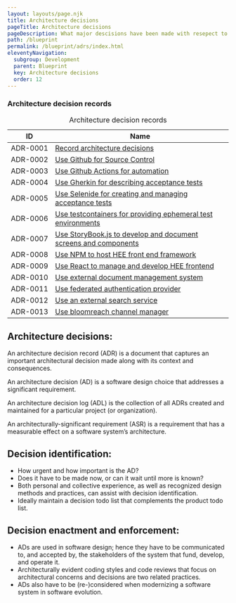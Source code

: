 ```yaml
---
layout: layouts/page.njk
title: Architecture decisions
pageTitle: Architecture decisions
pageDescription: What major descisions have been made with resepect to technology and architecture?
path: /blueprint
permalink: /blueprint/adrs/index.html
eleventyNavigation:
  subgroup: Development
  parent: Blueprint
  key: Architecture decisions
  order: 12
---
```

<div class="nhsuk-table__panel-with-heading-tab">
  <h3 class="nhsuk-table__heading-tab">Architecture decision records</h3>
  <div class="nhsuk-table-responsive">
    <table class="nhsuk-table">
      <caption class="nhsuk-table__caption">Architecture decision records</caption>
      <thead class="nhsuk-table__head">
        <tr class="nhsuk-table__row">
          <th class="nhsuk-table__header" scope="col">ID</th>
          <th class="nhsuk-table__header" scope="col">Name</th>
        </tr>
      </thead>
      <tbody class="nhsuk-table__body">
        <tr class="nhsuk-table__row">
          <td class="nhsuk-table__cell" style="white-space:nowrap;">ADR-0001</td>
          <td class="nhsuk-table__cell "><a href="ADR-0001-record-architecture-decisions.html">Record architecture decisions</a></td>
        </tr>
        <tr class="nhsuk-table__row">
          <td class="nhsuk-table__cell">ADR-0002</td>
          <td class="nhsuk-table__cell "><a href="ADR-0002-use-github-for-source-control.html">Use Github for Source Control</a></td>
        </tr>
        <tr class="nhsuk-table__row">
          <td class="nhsuk-table__cell">ADR-0003</td>
          <td class="nhsuk-table__cell "><a href="ADR-0003-use-github-actions-for-automation.html">Use Github Actions for automation</a></td>
        </tr>
        <tr class="nhsuk-table__row">
          <td class="nhsuk-table__cell">ADR-0004</td>
          <td class="nhsuk-table__cell "><a href="ADR-0004-use-gherkin-for-describing-acceptance-tests.html">Use Gherkin for describing acceptance tests</a></td>
        </tr>
        <tr class="nhsuk-table__row">
          <td class="nhsuk-table__cell">ADR-0005</td>
          <td class="nhsuk-table__cell "><a href="ADR-0005-use-selenide-for-creating-and-managing-acceptance-tests.html">Use Selenide for creating and managing acceptance tests</a></td>
        </tr>
        <tr class="nhsuk-table__row">
          <td class="nhsuk-table__cell">ADR-0006</td>
          <td class="nhsuk-table__cell "><a href="ADR-0006-use-testcontainers-for-providing-ephemeral-test-environments.html">Use testcontainers for providing ephemeral test environments</a></td>
        </tr>
        <tr class="nhsuk-table__row">
          <td class="nhsuk-table__cell">ADR-0007</td>
          <td class="nhsuk-table__cell "><a href="ADR-0007-use-storybook-js-to-develop-and-document-screens-and-components.html">Use StoryBook.js to develop and document screens and components</a></td>
        </tr>
        <tr class="nhsuk-table__row">
          <td class="nhsuk-table__cell">ADR-0008</td>
          <td class="nhsuk-table__cell "><a href="ADR-0008-use-npm-to-host-hee-frontend-framework.html">Use NPM to host HEE front end framework</a></td>
        </tr>
        <tr class="nhsuk-table__row">
          <td class="nhsuk-table__cell">ADR-0009</td>
          <td class="nhsuk-table__cell "><a href="ADR-0009-use-react-to-manage-and-develop-the-components-for-the-hee-frontend-framework.html">Use React to manage and develop HEE frontend</a></td>
        </tr>
        <tr class="nhsuk-table__row">
          <td class="nhsuk-table__cell">ADR-0010</td>
          <td class="nhsuk-table__cell "><a href="ADR-0010-use-external-document-management-system.html">Use external document management system</a></td>
        </tr>
        <tr class="nhsuk-table__row">
          <td class="nhsuk-table__cell">ADR-0011</td>
          <td class="nhsuk-table__cell "><a href="ADR-0011-use-federated-authentication-provider.html">Use federated authentication provider</a></td>
        </tr>
        <tr class="nhsuk-table__row">
          <td class="nhsuk-table__cell">ADR-0012</td>
          <td class="nhsuk-table__cell "><a href="ADR-0012-use-external-search-service.html">Use an external search service</a></td>
        </tr>
        <tr class="nhsuk-table__row">
          <td class="nhsuk-table__cell">ADR-0013</td>
          <td class="nhsuk-table__cell "><a href="ADR-0013-use-bloomreach-channel-manager.html">Use bloomreach channel manager</a></td>
        </tr>
      </tbody>
    </table>
  </div>
</div>

## Architecture decisions:
An architecture decision record (ADR) is a document that captures an important architectural decision made along with its context and consequences.

An architecture decision (AD) is a software design choice that addresses a significant requirement.

An architecture decision log (ADL) is the collection of all ADRs created and maintained for a particular project (or organization).

An architecturally-significant requirement (ASR) is a requirement that has a measurable effect on a software system’s architecture.

## Decision identification:
- How urgent and how important is the AD?
- Does it have to be made now, or can it wait until more is known?
- Both personal and collective experience, as well as recognized design methods and practices, can assist with decision identification.
- Ideally maintain a decision todo list that complements the product todo list.

## Decision enactment and enforcement:
- ADs are used in software design; hence they have to be communicated to, and accepted by, the stakeholders of the system that fund, develop, and operate it.
- Architecturally evident coding styles and code reviews that focus on architectural concerns and decisions are two related practices.
- ADs also have to be (re-)considered when modernizing a software system in software evolution.
